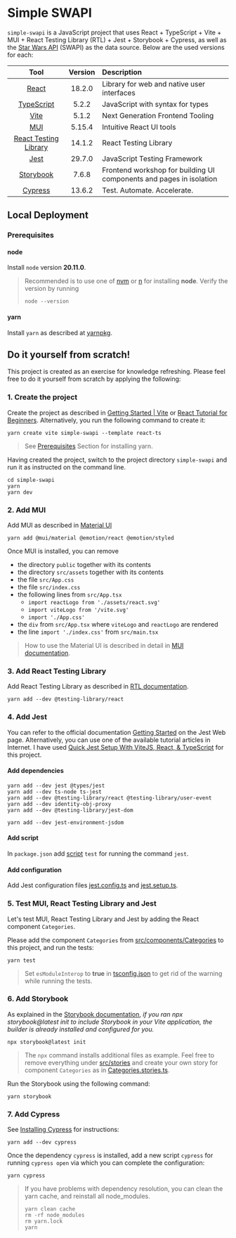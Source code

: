 # Simple SWAPI

`simple-swapi` is a JavaScript project that uses React + TypeScript + Vite + MUI + React Testing Library (RTL) + Jest +
Storybook + Cypress, as well as the [Star Wars API](https://swapi.dev) (SWAPI) as the data source. Below are the used
versions for each:

|                         Tool                         | Version | Description                                                         |
|:----------------------------------------------------:|:-------:|:--------------------------------------------------------------------|
|              [React](https://react.dev)              | 18.2.0  | Library for web and native user interfaces                          |
|     [TypeScript](https://www.typescriptlang.org)     |  5.2.2  | JavaScript with syntax for types                                    |
|           [Vite](https://vitejs.dev/guide)           |  5.1.2  | Next Generation Frontend Tooling                                    |
|                [MUI](https://mui.com)                | 5.15.4  | Intuitive React UI tools                                            |
| [React Testing Library](https://testing-library.com) | 14.1.2  | React Testing Library                                               |
|              [Jest](https://jestjs.io)               | 29.7.0  | JavaScript Testing Framework                                        |
|        [Storybook](https://storybook.js.org)         |  7.6.8  | Frontend workshop for building UI components and pages in isolation |
|          [Cypress](https://www.cypress.io)           | 13.6.2  | Test. Automate. Accelerate.                                         |

## Local Deployment

### Prerequisites

#### node

Install `node` version **20.11.0**.

> Recommended is to use one of [nvm](https://github.com/nvm-sh/nvm) or [n](https://github.com/tj/n#installation) for
> installing **node**. Verify the version by running
> ```shell
> node --version
> ```

#### yarn

Install `yarn` as described at [yarnpkg](https://yarnpkg.com/getting-started/install).

## Do it yourself from scratch!

This project is created as an exercise for knowledge refreshing. Please feel free to do it yourself from scratch by
applying the following:

### 1. Create the project

Create the project as described in [Getting Started | Vite](https://vitejs.dev/guide/)
or [React Tutorial for Beginners](https://www.youtube.com/watch?v=SqcY0GlETPk). Alternatively, you run the following
command to create it:

```shell
yarn create vite simple-swapi --template react-ts
```

> See [Prerequisites](#yarn) Section for installing yarn.

Having created the project, switch to the project directory `simple-swapi` and run it as instructed on the command line.

```shell
cd simple-swapi
yarn
yarn dev
```

### 2. Add MUI

Add MUI as described in [Material UI](https://mui.com/material-ui)

```shell
yarn add @mui/material @emotion/react @emotion/styled
```

Once MUI is installed, you can remove

- the directory `public` together with its contents
- the directory `src/assets` together with its contents
- the file `src/App.css`
- the file `src/index.css`
- the following lines from `src/App.tsx`
    - `import reactLogo from './assets/react.svg'`
    - `import viteLogo from '/vite.svg'`
    - `import './App.css'`
- the `div` from `src/App.tsx` where `viteLogo` and `reactLogo` are rendered
- the line `import './index.css'` from `src/main.tsx`

> How to use the Material UI is described in detail in [MUI documentation](https://mui.com/material-ui/all-components).

### 3. Add React Testing Library

Add React Testing Library as described
in [RTL documentation](https://testing-library.com/docs/react-testing-library/intro).

```shell
yarn add --dev @testing-library/react
```

### 4. Add Jest

You can refer to the official documentation [Getting Started](https://jestjs.io/docs/getting-started) on the Jest Web
page. Alternatively, you can use one of the available tutorial articles in Internet. I have
used [Quick Jest Setup With ViteJS, React, & TypeScript](https://codingwithmanny.medium.com/quick-jest-setup-with-vitejs-react-typescript-82f325e4323f)
for this project.

#### Add dependencies

```shell
yarn add --dev jest @types/jest
yarn add --dev ts-node ts-jest
yarn add --dev @testing-library/react @testing-library/user-event
yarn add --dev identity-obj-proxy
yarn add --dev @testing-library/jest-dom

yarn add --dev jest-environment-jsdom
```

#### Add script

In `package.json` add [script](package.json#L11) `test` for running the command `jest`.

#### Add configuration

Add Jest configuration files [jest.config.ts](jest.config.ts) and [jest.setup.ts](jest.setup.ts).

### 5. Test MUI, React Testing Library and Jest

Let's test MUI, React Testing Library and Jest by adding the React component `Categories`.

Please add the component `Categories` from [src/components/Categories](src/components/Categories) to this project, and
run the tests:

```shell
yarn test
```

> Set `esModuleInterop` to **true** in [tsconfig.json](tsconfig.json) to get rid of the warning while running the tests.

### 6. Add Storybook

As explained in the [Storybook documentation](https://storybook.js.org/docs/builders/vite), _if you ran npx
storybook@latest init to include Storybook in your Vite application, the builder is already installed and configured for
you._

```shell
npx storybook@latest init
```

> The `npx` command installs additional files as example. Feel free to remove everything
> under [src/stories](src/stories) and create your own story for component `Categories` as
> in [Categories.stories.ts](src/stories/Categories.stories.ts).

Run the Storybook using the following command:

```shell
yarn storybook
```

### 7. Add Cypress

See [Installing Cypress](https://docs.cypress.io/guides/getting-started/installing-cypress) for instructions:

```shell
yarn add --dev cypress
```

Once the dependency `cypress` is installed, add a new script `cypress` for running `cypress open` via which you can
complete the configuration:

```shell
yarn cypress
```

> If you have problems with dependency resolution, you can clean the yarn cache, and reinstall all node_modules.
> ```shell
> yarn clean cache
> rm -rf node_modules
> rm yarn.lock
> yarn
> ```


